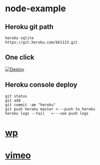 # node-example

## Heroku git path
```
heroku sqlite
https://git.heroku.com/bk1123.git
```
## One click
[![Deploy](https://www.herokucdn.com/deploy/button.svg)](https://heroku.com/deploy)

## Heroku console deploy
```
git status
git add .
git commit -am "heroku"
git push heroku master <---push to heroku
heroku logs --tail   <---see push logs
```

# [ wp ](http://demos.artbees.net/jupiter5/dialis/)
# [ vimeo ](https://vimeo.com/dancecology)

